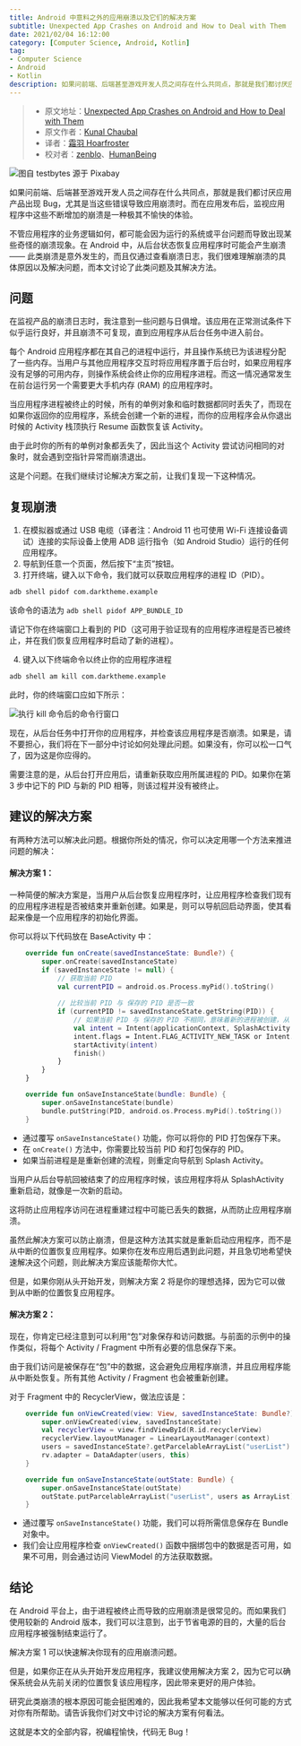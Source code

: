 ```yaml
---
title: Android 中意料之外的应用崩溃以及它们的解决方案
subtitle: Unexpected App Crashes on Android and How to Deal with Them
date: 2021/02/04 16:12:00
category: [Computer Science, Android, Kotlin]
tag:
- Computer Science
- Android
- Kotlin
description: 如果问前端、后端甚至游戏开发人员之间存在什么共同点，那就是我们都讨厌应用产品出现 Bug，尤其是当这些错误导致应用崩溃时。而在应用发布后，监视应用程序中这些不断增加的崩溃是一种极其不愉快的体验。
---
```


> * 原文地址：[Unexpected App Crashes on Android and How to Deal with Them](https://levelup.gitconnected.com/unexpected-app-crashes-on-android-and-how-to-deal-with-them-c5d07512d99f)
> * 原文作者：[Kunal Chaubal](https://medium.com/@kunalchaubal)
> * 译者：[霜羽 Hoarfroster](https://github.com/PassionPenguin)
> * 校对者：[zenblo](https://github.com/zenblo)、[HumanBeing](https://github.com/HumanBeingXenon)

![图自 [testbytes](https://pixabay.com/users/testbytes-1013799/?utm_source=link-attribution&amp;utm_medium=referral&amp;utm_campaign=image&amp;utm_content=762486) 源于 [Pixabay](https://pixabay.com/?utm_source=link-attribution&amp;utm_medium=referral&amp;utm_campaign=image&amp;utm_content=762486)](https://cdn-images-1.medium.com/max/2560/1*4WT3_B3SVKgvexQOTE_ZqQ.jpeg)

如果问前端、后端甚至游戏开发人员之间存在什么共同点，那就是我们都讨厌应用产品出现 Bug，尤其是当这些错误导致应用崩溃时。而在应用发布后，监视应用程序中这些不断增加的崩溃是一种极其不愉快的体验。

不管应用程序的业务逻辑如何，都可能会因为运行的系统或平台问题而导致出现某些奇怪的崩溃现象。在 Android 中，从后台状态恢复应用程序时可能会产生崩溃 —— 此类崩溃是意外发生的，而且仅通过查看崩溃日志，我们很难理解崩溃的具体原因以及解决问题，而本文讨论了此类问题及其解决方法。

## 问题

在监视产品的崩溃日志时，我注意到一些问题与日俱增。该应用在正常测试条件下似乎运行良好，并且崩溃不可复现，直到应用程序从后台任务中进入前台。

每个 Android 应用程序都在其自己的进程中运行，并且操作系统已为该进程分配了一些内存。当用户与其他应用程序交互时将应用程序置于后台时，如果应用程序没有足够的可用内存，则操作系统会终止你的应用程序进程。而这一情况通常发生在前台运行另一个需要更大手机内存 (RAM) 的应用程序时。

当应用程序进程被终止的时候，所有的单例对象和临时数据都同时丢失了，而现在如果你返回你的应用程序，系统会创建一个新的进程，而你的应用程序会从你退出时候的 Activity 栈顶执行 Resume 函数恢复该 Activity。

由于此时你的所有的单例对象都丢失了，因此当这个 Activity 尝试访问相同的对象时，就会遇到空指针异常而崩溃退出。

这是个问题。在我们继续讨论解决方案之前，让我们复现一下这种情况。

## 复现崩溃

1. 在模拟器或通过 USB 电缆（译者注：Android 11 也可使用 Wi-Fi 连接设备调试）连接的实际设备上使用 ADB 运行指令（如 Android Studio）运行的任何应用程序。
2. 导航到任意一个页面，然后按下“主页”按钮。
3. 打开终端，键入以下命令，我们就可以获取应用程序的进程 ID（PID）。

```bash
adb shell pidof com.darktheme.example
```

该命令的语法为 `adb shell pidof APP_BUNDLE_ID`

请记下你在终端窗口上看到的 PID（这可用于验证现有的应用程序进程是否已被终止，并在我们恢复应用程序时启动了新的进程）。

4. 键入以下终端命令以终止你的应用程序进程

```bash
adb shell am kill com.darktheme.example
```

此时，你的终端窗口应如下所示：

![执行 kill 命令后的命令行窗口](https://cdn-images-1.medium.com/max/2276/1*pYpZN8FbnrYeo_6QPGqc0g.png)

现在，从后台任务中打开你的应用程序，并检查该应用程序是否崩溃。如果是，请不要担心，我们将在下一部分中讨论如何处理此问题。如果没有，你可以松一口气了，因为这是你应得的。

需要注意的是，从后台打开应用后，请重新获取应用所属进程的 PID。如果你在第 3 步中记下的 PID 与新的 PID 相等，则该过程并没有被终止。

## 建议的解决方案

有两种方法可以解决此问题。根据你所处的情况，你可以决定用哪一个方法来推进问题的解决：

#### 解决方案 1：

一种简便的解决方案是，当用户从后台恢复应用程序时，让应用程序检查我们现有的应用程序进程是否被结束并重新创建。如果是，则可以导航回启动界面，使其看起来像是一个应用程序的初始化界面。

你可以将以下代码放在 BaseActivity 中：

```Kotlin
    override fun onCreate(savedInstanceState: Bundle?) {
        super.onCreate(savedInstanceState)
        if (savedInstanceState != null) {
            // 获取当前 PID
            val currentPID = android.os.Process.myPid().toString()
            
            // 比较当前 PID 与 保存的 PID 是否一致
            if (currentPID != savedInstanceState.getString(PID)) {
                // 如果当前 PID 与 保存的 PID 不相同，意味着新的进程被创建，从 SplashActivity 重启应用
                val intent = Intent(applicationContext, SplashActivity::class.java)
                intent.flags = Intent.FLAG_ACTIVITY_NEW_TASK or Intent.FLAG_ACTIVITY_CLEAR_TASK
                startActivity(intent)
                finish()
            }
        }
    }

    override fun onSaveInstanceState(bundle: Bundle) {
        super.onSaveInstanceState(bundle)
        bundle.putString(PID, android.os.Process.myPid().toString())
    }
```

* 通过覆写 `onSaveInstanceState()` 功能，你可以将你的 PID 打包保存下来。
* 在 `onCreate()` 方法中，你需要比较当前 PID 和打包保存的 PID。
* 如果当前进程是是重新创建的流程，则重定向导航到 Splash Activity。

当用户从后台导航回被结束了的应用程序时候，该应用程序将从 SplashActivity 重新启动，就像是一次新的启动。

这将防止应用程序访问在进程重建过程中可能已丢失的数据，从而防止应用程序崩溃。

虽然此解决方案可以防止崩溃，但是这种方法其实就是重新启动应用程序，而不是从中断的位置恢复应用程序。如果你在发布应用后遇到此问题，并且急切地希望快速解决这个问题，则此解决方案应该能帮你大忙。

但是，如果你刚从头开始开发，则解决方案 2 将是你的理想选择，因为它可以做到从中断的位置恢复应用程序。

#### 解决方案 2：

现在，你肯定已经注意到可以利用“包”对象保存和访问数据。与前面的示例中的操作类似，将每个 Activity / Fragment 中所有必要的信息保存下来。

由于我们访问是被保存在“包”中的数据，这会避免应用程序崩溃，并且应用程序能从中断处恢复。所有其他 Activity / Fragment 也会被重新创建。

对于 Fragment 中的 RecyclerView，做法应该是：

```Kotlin
    override fun onViewCreated(view: View, savedInstanceState: Bundle?) {
        super.onViewCreated(view, savedInstanceState)
        val recyclerView = view.findViewById(R.id.recyclerView)
        recyclerView.layoutManager = LinearLayoutManager(context)
        users = savedInstanceState?.getParcelableArrayList("userList") ?: viewModel.getUsers()
        rv.adapter = DataAdapter(users, this)
    }

    override fun onSaveInstanceState(outState: Bundle) {
        super.onSaveInstanceState(outState)
        outState.putParcelableArrayList("userList", users as ArrayList)
    }
```

* 通过覆写 `onSaveInstanceState()` 功能，我们可以将所需信息保存在 Bundle 对象中。
* 我们会让应用程序检查 `onViewCreated()` 函数中捆绑包中的数据是否可用，如果不可用，则会通过访问 ViewModel 的方法获取数据。

## 结论

在 Android 平台上，由于进程被终止而导致的应用崩溃是很常见的。而如果我们使用较新的 Android 版本，我们可以注意到，出于节省电源的目的，大量的后台应用程序被强制结束运行了。

解决方案 1 可以快速解决你现有的应用崩溃问题。

但是，如果你正在从头开始开发应用程序，我建议使用解决方案 2，因为它可以确保系统会从先前关闭的位置恢复该应用程序，因此带来更好的用户体验。

研究此类崩溃的根本原因可能会挺困难的，因此我希望本文能够以任何可能的方式对你有所帮助。请告诉我你们对文中讨论的解决方案有何看法。

这就是本文的全部内容，祝编程愉快，代码无 Bug！
